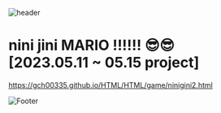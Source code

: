  ![header](https://capsule-render.vercel.app/api?type=waving&color=auto&height=200&section&text=NiniJini-GitHub&animation=fadeIn)
 
 
 <h1>  nini jini MARIO !!!!!! 😎😎 <br> [2023.05.11 ~ 05.15 project]</br></h1>




https://gch00335.github.io/HTML/HTML/game/ninigini2.html





 ![Footer](https://capsule-render.vercel.app/api?type=waving&color=auto&height=200&section=footer)
